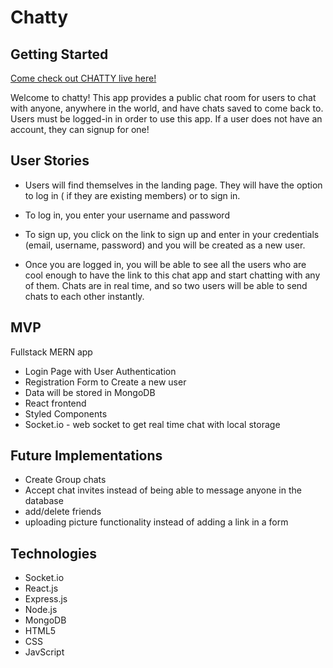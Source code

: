 # Chatty

## Getting Started

[Come check out CHATTY live here!](https://mohammed-chatty.herokuapp.com/login)

Welcome to chatty! This app provides a public chat room for users to chat with anyone, anywhere in the world, and have chats saved to come back to. Users must be logged-in in order to use this app. If a user does not have an account, they can signup for one!

## User Stories

- Users will find themselves in the landing page. They will have the option to log in ( if they are existing members) or to sign in.

- To log in, you enter your username and password

- To sign up, you click on the link to sign up and enter in your credentials (email, username, password) and you will be created as a new user.

- Once you are logged in, you will be able to see all the users who are cool enough to have the link to this chat app and start chatting with any of them. Chats are in real time, and so two users will be able to send chats to each other instantly.

## MVP

Fullstack MERN app

- Login Page with User Authentication
- Registration Form to Create a new user
- Data will be stored in MongoDB
- React frontend
- Styled Components
- Socket.io - web socket to get real time chat with local storage

## Future Implementations

- Create Group chats
- Accept chat invites instead of being able to message anyone in the database
- add/delete friends
- uploading picture functionality instead of adding a link in a form

## Technologies

- Socket.io
- React.js
- Express.js
- Node.js
- MongoDB
- HTML5
- CSS
- JavScript
